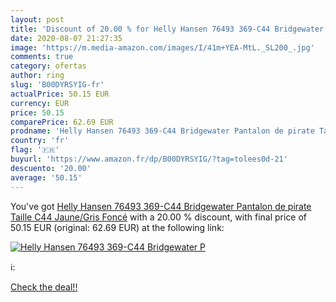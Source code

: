 ```yaml
---
layout: post
title: 'Discount of 20.00 % for Helly Hansen 76493 369-C44 Bridgewater P'
date: 2020-08-07 21:27:35
image: 'https://m.media-amazon.com/images/I/41m+YEA-MtL._SL200_.jpg'
comments: true
category: ofertas
author: ring
slug: 'B00DYRSYIG-fr'
actualPrice: 50.15 EUR
currency: EUR
price: 50.15
comparePrice: 62.69 EUR
prodname: 'Helly Hansen 76493 369-C44 Bridgewater Pantalon de pirate Taille C44 Jaune/Gris Foncé'
country: 'fr'
flag: '🇫🇷'
buyurl: 'https://www.amazon.fr/dp/B00DYRSYIG/?tag=tolees0d-21'
descuento: '20.00'
average: '50.15'
---
```


You've got [Helly Hansen 76493 369-C44 Bridgewater Pantalon de pirate Taille C44 Jaune/Gris Foncé](https://www.amazon.fr/dp/B00DYRSYIG/?tag=tolees0d-21) with a  20.00 % discount, with final price of 50.15 EUR (original: 62.69 EUR) at the following link:

[![Helly Hansen 76493 369-C44 Bridgewater P](https://m.media-amazon.com/images/I/41m+YEA-MtL._SL200_.jpg)](https://www.amazon.fr/dp/B00DYRSYIG/?tag=tolees0d-21)

ℹ️:


[Check the deal!!](https://www.amazon.fr/dp/B00DYRSYIG/?tag=tolees0d-21)
